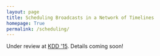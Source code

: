 ```yaml
---
layout: page
title: Scheduling Broadcasts in a Network of Timelines
homepage: True
permalink: /scheduling/
---
```


Under review at [KDD '15](http://www.kdd.org/kdd2015/). Details coming soon!
